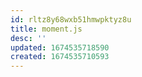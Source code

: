 ```yaml
---
id: rltz8y68wxb51hmwpktyz8u
title: moment.js
desc: ''
updated: 1674535718590
created: 1674535710593
---
```

